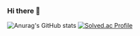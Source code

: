 ### Hi there 👋
![Anurag's GitHub stats](https://github-readme-stats.vercel.app/api?username=youjinforwho&show_icons=true&theme=dracula)
[![Solved.ac Profile](http://mazassumnida.wtf/api/v2/generate_badge?boj=michelin0117)](https://solved.ac/michelin0117/)
<!--
**youjinforwho/youjinforwho** is a ✨ _special_ ✨ repository because its `README.md` (this file) appears on your GitHub profile.

Here are some ideas to get you started:

- 🔭 I’m currently working on ...
- 🌱 I’m currently learning ...
- 👯 I’m looking to collaborate on ...
- 🤔 I’m looking for help with ...
- 💬 Ask me about ...
- 📫 How to reach me: ...
- 😄 Pronouns: ...
- ⚡ Fun fact: ...
-->
